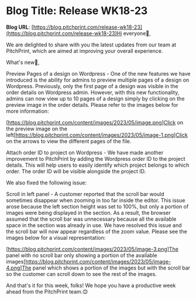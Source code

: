 # **Blog Title**: Release WK18-23

**Blog URL**: [https://blog.pitchprint.com/release-wk18-23](https://blog.pitchprint.com/release-wk18-23)Hi everyone👋,

We are delighted to share with you the latest updates from our team at PitchPrint, which are aimed at improving your overall experience.

What's new🚀,

Preview Pages of a design on Wordpress - One of the new features we have introduced is the ability for admins to preview multiple pages of a
design on Wordpress. Previously, only the first page of a design was visible in the order details on Wordpress admin. However, with this new
functionality, admins can now view up to 10 pages of a design simply by clicking on the preview image in the order details. Please refer to
the images below for more information:

[https://blog.pitchprint.com/content/images/2023/05/image.png]Click on the preview image on the
left[https://blog.pitchprint.com/content/images/2023/05/image-1.png]Click on the arrows to view the different pages of the file.

Attach order ID to project on Wordpress - We have made another improvement to PitchPrint by adding the Wordpress order ID to the project
details. This will help users to easily identify which project belongs to which order. The order ID will be visible alongside the project
ID.

We also fixed the following issue:  

Scroll in left panel - A customer reported that the scroll bar would sometimes disappear when zooming in too far inside the editor. This
issue arose because the left section height was set to 100%, but only a portion of images were being displayed in the section. As a result,
the browser assumed that the scroll bar was unnecessary because all the available space in the section was already in use. We have resolved
this issue and the scroll bar will now appear regardless of the zoom value. Please see the images below for a visual representation:

[https://blog.pitchprint.com/content/images/2023/05/image-3.png]The panel with no scroll bar only showing a portion of the available
images[https://blog.pitchprint.com/content/images/2023/05/image-4.png]The panel which shows a portion of the images but with the scroll bar
so the customer can scroll down to see the rest of the images.

And that's it for this week, folks! We hope you have a productive week ahead from the PitchPrint team.😊

